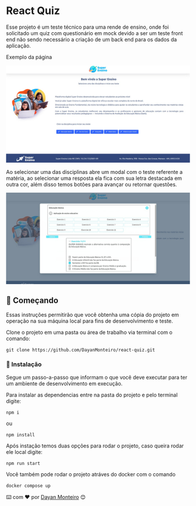 # React Quiz 

Esse projeto é um teste técnico para uma rende de ensino, onde foi solicitado um quiz com questionário em mock devido a ser um teste front end não sendo necessário a criação de um back end para os dados da aplicação.

Exemplo da página 

![ex:-home](https://github.com/DayanMonteiro/Imagens/blob/master/img/super-ensino-home.jpeg)

Ao selecionar uma das disciplinas abre um modal com o teste referente a matéria, ao selecionar uma resposta ela fica com sua letra destacada em outra cor, além disso temos botões para avançar ou retornar questões.

![ex:-modal-aberto](https://github.com/DayanMonteiro/Imagens/blob/master/img/super-ensino-modal.jpeg)

## 🚀 Começando

Essas instruções permitirão que você obtenha uma cópia do projeto em operação na sua máquina local para fins de desenvolvimento e teste.

Clone o projeto em uma pasta ou área de trabalho  via terminal com o comando:

```
git clone https://github.com/DayanMonteiro/react-quiz.git
```

### 🔧 Instalação

Segue um passo-a-passo que informam o que você deve executar para ter um ambiente de desenvolvimento em execução.

Para instalar as dependencias entre na pasta do projeto e pelo terminal digite:

```
npm i
```

ou  

```
npm install
```


Após instação temos duas opções para rodar o projeto, caso queira rodar ele local digite:

```
npm run start
```

Você também pode rodar o projeto atráves do docker com o comando

```
docker compose up
```




⌨️ com ❤️ por [Dayan Monteiro](https://github.com/DayanMonteiro) 😊
